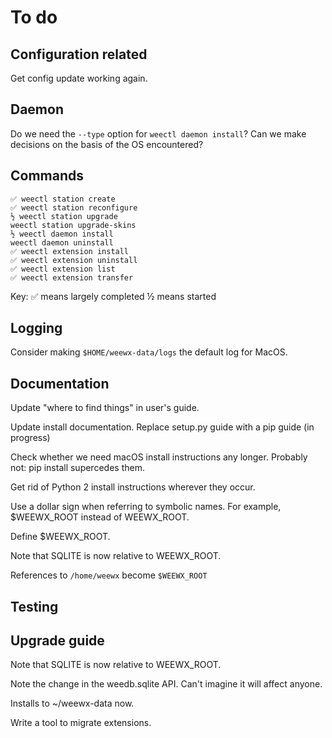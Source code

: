 # To do


## Configuration related

Get config update working again. 

## Daemon

Do we need the `--type` option for `weectl daemon install`? Can we make decisions on the basis
of the OS encountered?


## Commands
```
✅ weectl station create
✅ weectl station reconfigure
½ weectl station upgrade
weectl station upgrade-skins
½ weectl daemon install
weectl daemon uninstall
✅ weectl extension install
✅ weectl extension uninstall
✅ weectl extension list
✅ weectl extension transfer
```
Key: 
✅ means largely completed
½ means started

## Logging

Consider making `$HOME/weewx-data/logs` the default log for MacOS.


## Documentation

Update "where to find things" in user's guide.

Update install documentation. Replace setup.py guide with a pip guide (in progress)

Check whether we need macOS install instructions any longer. Probably not: pip install supercedes
them.

Get rid of Python 2 install instructions wherever they occur.

Use a dollar sign when referring to symbolic names. For example, $WEEWX_ROOT instead of WEEWX_ROOT.

Define $WEEWX_ROOT.

Note that SQLITE is now relative to WEEWX_ROOT.

References to `/home/weewx` become `$WEEWX_ROOT`


## Testing


## Upgrade guide

Note that SQLITE is now relative to WEEWX_ROOT.

Note the change in the weedb.sqlite API. Can't imagine it will affect anyone.

Installs to ~/weewx-data now.

Write a tool to migrate extensions.